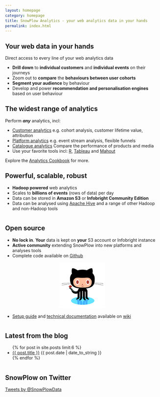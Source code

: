 ```yaml
---
layout: homepage
category: homepage
title: SnowPlow Analytics - your web analytics data in your hands
permalink: index.html
---
```


<div class="shortcolumn">
	<h2>Your web data in your hands</h2>
	<p>Direct access to every line of your web analytics data</p>
	<ul>
		<li><strong>Drill down</strong> to <strong>individual customers</strong> and <strong>individual events</strong> on their journeys</li>
		<li>Zoom out to <strong>compare</strong> the <strong>behaviours between user cohorts</strong></li>
		<li><strong>Segment your audience</strong> by behaviour</li>
		<li>Develop and power <strong>recommendation and personalisation engines</strong> based on user behaviour</li>
	</ul>
</div>

<div class="shortcolumn">
	<h2>The widest range of analytics</h2>
	<p>Perform <strong><i>any</i></strong> analytics, incl:</p>
	<ul>
		<li><a href="/analytics/customer-analytics/overview.html">Customer analytics</a> e.g. cohort analysis, customer lifetime value, attribution</li>
		<li><a href="/analytics/platform-analytics/overview.html">Platform analytics</a> e.g. event stream analysis, flexible funnels</li>
		<li><a href="/analytics/catalogue-analytics/overview.html">Catalogue analytics</a> Compare the performance of products and media</li>
		<li>Use your favorite tools incl: <a href="http://www.r-project.org/">R</a>, <a href="http://www.tableausoftware.com/">Tableau</a> and <a href="http://mahout.apache.org/">Mahout</a></li>
	</ul>
	<p>Explore the <a href="http://hive.apache.org/">Analytics Cookbook</a> for more.</p>
</div>

<div class="shortcolumn">
	<h2>Powerful, scalable, robust</h2>
	<ul>
		<li><strong>Hadoop powered</strong> web analytics</li>
		<li>Scales to <strong>billions of events</strong> (rows of data) per day</li>
		<li>Data can be stored in <strong>Amazon S3</strong> or <strong>Infobright Community Edition</strong></li>
		<li>Data can be analysed using <a href="http://hive.apache.org/">Apache Hive</a> and a range of other Hadoop and non-Hadoop tools</li>
	</ul>
</div>

<div class="column">
	<h2>Open source</h2>
	<ul>
		<li><strong>No lock in</strong>. <strong>Your</strong> data is kept on <strong>your</strong> S3 account or Infobright instance</li>
		<li><strong>Active community</strong> extending SnowPlow into new platforms and analyses tools</li>
		<li>Complete code available on <a href="https://github.com/snowplow/snowplow">Github</a></li>
	</ul>
	<p style="text-align:center;"><a href="https://github.com/snowplow/snowplow"><img src="/static/img/github.png" width="150" /></a></p>
	<ul>
		<li><a href="https://github.com/snowplow/snowplow/wiki/SnowPlow-setup-guide">Setup guide</a> and <a href="https://github.com/snowplow/snowplow/wiki/SnowPlow-technical-documentation">technical documentation</a> available on <a href="https://github.com/snowplow/snowplow/wiki">wiki</a></li>
	</ul>
</div>

<div class="column">
	<h2>Latest from the blog</h2>
	<ul>
		{% for post in site.posts limit:6 %}
		<li><a href="{{ post.url }}">{{ post.title }}</a> <abbr>{{ post.date | date_to_string }}</abbr></li>
		{% endfor %}
	</ul>			
</div>

<div class="column">
	<h2>SnowPlow on Twitter</h2>
	<a class="twitter-timeline" width="266" height="200" href="https://twitter.com/SnowPlowData" data-widget-id="266927205374885888">Tweets by @SnowPlowData</a>
	<script>!function(d,s,id){var js,fjs=d.getElementsByTagName(s)[0];if(!d.getElementById(id)){js=d.createElement(s);js.id=id;js.src="//platform.twitter.com/widgets.js";fjs.parentNode.insertBefore(js,fjs);}}(document,"script","twitter-wjs");</script>

</div>

[customer-analytics]: /analytics/customer-analytics/overview.html
[platform-analytics]: /analytics/platform-analytics/overview.html
[catalogue-analytics]: /analytics/catalogue-analytics/overview.html
[analytics-cookbook]: /analytics/index.html
[apache-hive]: http://hive.apache.org/
[amazon-emr]: http://aws.amazon.com/elasticmapreduce/
[infobright]: http://www.infobright.org/
[github-repo]: http://github.com/snowplow/snowplow
[setup-snopwlow]: /product/get-started.html
[problems-built-to-solve]: /product/why-snowplow.html
[more-sources-of-support]: /services/index.html#other-sources
[technical-architecture]: /product/technical-architecture.html
[professional-services]: /services/index.html
[blog]: /blog.html
[Twitter]: http://twitter.com/snowplowdata
[r-project]: http://www.r-project.org/
[tableau]: http://www.tableausoftware.com/
[microstrategy]: http://www.microstrategy.co.uk/
[mahout]: http://mahout.apache.org/
[weka]: http://weka.pentaho.com/
[product]: /product/index.html
[snowplow-roadmap]: /product/roadmap.html
